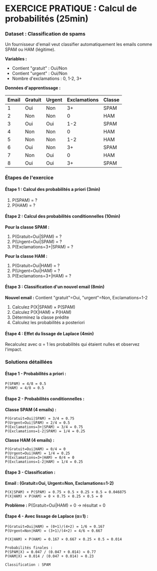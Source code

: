 # EXERCICE PRATIQUE : Calcul de probabilités (25min)

### Dataset : Classification de spams

Un fournisseur d'email veut classifier automatiquement les emails comme SPAM ou HAM (légitime).

**Variables :**
- Contient "gratuit" : Oui/Non
- Contient "urgent" : Oui/Non  
- Nombre d'exclamations : 0, 1-2, 3+

**Données d'apprentissage :**

| Email | Gratuit | Urgent | Exclamations | Classe |
|-------|---------|--------|--------------|---------|
| 1     | Oui     | Non    | 3+          | SPAM    |
| 2     | Non     | Non    | 0           | HAM     |
| 3     | Oui     | Oui    | 1-2         | SPAM    |
| 4     | Non     | Non    | 0           | HAM     |
| 5     | Non     | Non    | 1-2         | HAM     |
| 6     | Oui     | Non    | 3+          | SPAM    |
| 7     | Non     | Oui    | 0           | HAM     |
| 8     | Oui     | Oui    | 3+          | SPAM    |

### Étapes de l'exercice

#### Étape 1 : Calcul des probabilités a priori (3min)
1. P(SPAM) = ?
2. P(HAM) = ?

#### Étape 2 : Calcul des probabilités conditionnelles (10min)

**Pour la classe SPAM :**
1. P(Gratuit=Oui|SPAM) = ?
2. P(Urgent=Oui|SPAM) = ?  
3. P(Exclamations=3+|SPAM) = ?

**Pour la classe HAM :**
1. P(Gratuit=Oui|HAM) = ?
2. P(Urgent=Oui|HAM) = ?
3. P(Exclamations=3+|HAM) = ?

#### Étape 3 : Classification d'un nouvel email (8min)

**Nouvel email :** Contient "gratuit"=Oui, "urgent"=Non, Exclamations=1-2

1. Calculez P(X|SPAM) × P(SPAM)
2. Calculez P(X|HAM) × P(HAM)
3. Déterminez la classe prédite
4. Calculez les probabilités a posteriori

#### Étape 4 : Effet du lissage de Laplace (4min)

Recalculez avec α = 1 les probabilités qui étaient nulles et observez l'impact.

### Solutions détaillées

#### Étape 1 - Probabilités a priori :
```
P(SPAM) = 4/8 = 0.5
P(HAM) = 4/8 = 0.5
```

#### Étape 2 - Probabilités conditionnelles :

**Classe SPAM (4 emails) :**
```
P(Gratuit=Oui|SPAM) = 3/4 = 0.75
P(Urgent=Oui|SPAM) = 2/4 = 0.5
P(Exclamations=3+|SPAM) = 3/4 = 0.75
P(Exclamations=1-2|SPAM) = 1/4 = 0.25
```

**Classe HAM (4 emails) :**
```
P(Gratuit=Oui|HAM) = 0/4 = 0
P(Urgent=Oui|HAM) = 1/4 = 0.25
P(Exclamations=3+|HAM) = 0/4 = 0
P(Exclamations=1-2|HAM) = 1/4 = 0.25
```

#### Étape 3 - Classification :

**Email : (Gratuit=Oui, Urgent=Non, Exclamations=1-2)**

```
P(X|SPAM) × P(SPAM) = 0.75 × 0.5 × 0.25 × 0.5 = 0.046875
P(X|HAM) × P(HAM) = 0 × 0.75 × 0.25 × 0.5 = 0
```

**Problème :** P(Gratuit=Oui|HAM) = 0 → résultat = 0

#### Étape 4 - Avec lissage de Laplace (α=1) :

```
P(Gratuit=Oui|HAM) = (0+1)/(4+2) = 1/6 ≈ 0.167
P(Urgent=Non|HAM) = (3+1)/(4+2) = 4/6 ≈ 0.667

P(X|HAM) × P(HAM) = 0.167 × 0.667 × 0.25 × 0.5 ≈ 0.014

Probabilités finales :
P(SPAM|X) = 0.047 / (0.047 + 0.014) ≈ 0.77
P(HAM|X) = 0.014 / (0.047 + 0.014) ≈ 0.23

Classification : SPAM
```
